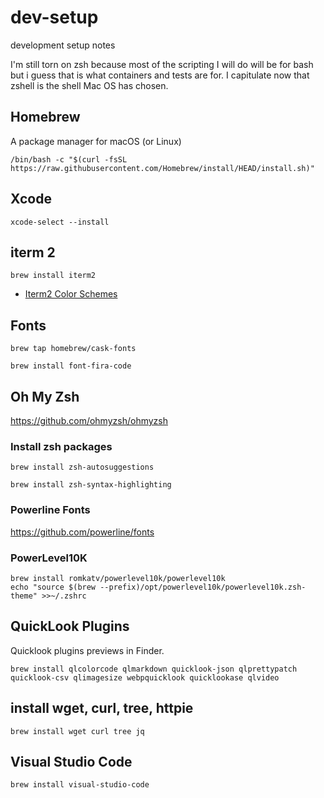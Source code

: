 # dev-setup
development setup notes

I'm still torn on zsh because most of the scripting I will do will be for bash but i guess that is what containers and tests are for. 
I capitulate now that zshell is the shell Mac OS has chosen.

## Homebrew

A package manager for macOS (or Linux)

`/bin/bash -c "$(curl -fsSL https://raw.githubusercontent.com/Homebrew/install/HEAD/install.sh)"`

## Xcode

`xcode-select --install`

## iterm 2

`brew install iterm2`

* [Iterm2 Color Schemes](https://iterm2colorschemes.com/)

## Fonts

`brew tap homebrew/cask-fonts`

`brew install font-fira-code`

## Oh My Zsh

https://github.com/ohmyzsh/ohmyzsh

### Install zsh packages

`brew install zsh-autosuggestions`

`brew install zsh-syntax-highlighting`

### Powerline Fonts

https://github.com/powerline/fonts

### PowerLevel10K

```
brew install romkatv/powerlevel10k/powerlevel10k
echo "source $(brew --prefix)/opt/powerlevel10k/powerlevel10k.zsh-theme" >>~/.zshrc
```

## QuickLook Plugins

Quicklook plugins previews in Finder.

`brew install qlcolorcode qlmarkdown quicklook-json qlprettypatch quicklook-csv qlimagesize webpquicklook quicklookase qlvideo`

## install wget, curl, tree, httpie

`brew install wget curl tree jq`

## Visual Studio Code

`brew install visual-studio-code`






